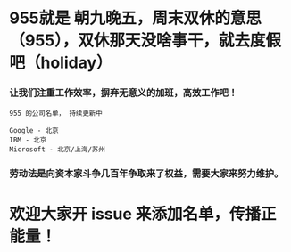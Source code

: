 # 955就是 朝九晚五，周末双休的意思（955），双休那天没啥事干，就去度假吧（holiday）
### 让我们注重工作效率，摒弃无意义的加班，高效工作吧！




    955 的公司名单， 持续更新中

    Google - 北京
    IBM - 北京
    Microsoft - 北京/上海/苏州


### 劳动法是向资本家斗争几百年争取来了权益，需要大家来努力维护。

# 欢迎大家开 issue 来添加名单，传播正能量！
